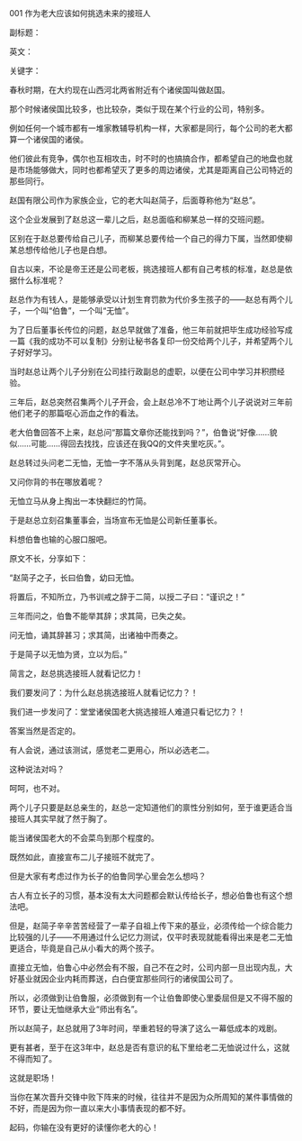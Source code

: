 001 作为老大应该如何挑选未来的接班人

副标题：

英文：

关键字：





春秋时期，在大约现在山西河北两省附近有个诸侯国叫做赵国。

那个时候诸侯国比较多，也比较杂，类似于现在某个行业的公司，特别多。

例如任何一个城市都有一堆家教辅导机构一样，大家都是同行，每个公司的老大都算一个诸侯国的诸侯。

他们彼此有竞争，偶尔也互相攻击，时不时的也搞搞合作，都希望自己的地盘也就是市场能够做大，同时也都希望灭了更多的周边诸侯，尤其是距离自己公司特近的那些同行。



赵国有限公司作为家族企业，它的老大叫赵简子，后面尊称他为“赵总”。

这个企业发展到了赵总这一辈儿之后，赵总面临和柳某总一样的交班问题。

区别在于赵总要传给自己儿子，而柳某总要传给一个自己的得力下属，当然即使柳某总想传给他儿子也是白想。

自古以来，不论是帝王还是公司老板，挑选接班人都有自己考核的标准，赵总是依据什么标准呢？



赵总作为有钱人，是能够承受以计划生育罚款为代价多生孩子的——赵总有两个儿子，一个叫“伯鲁”，一个叫“无恤”。

为了日后董事长传位的问题，赵总早就做了准备，他三年前就把毕生成功经验写成一篇《我的成功不可以复制》分别让秘书各复印一份交给两个儿子，并希望两个儿子好好学习。

当时赵总让两个儿子分别在公司挂行政副总的虚职，以便在公司中学习并积攒经验。

三年后，赵总突然召集两个儿子开会，会上赵总冷不丁地让两个儿子说说对三年前他们老子的那篇呕心沥血之作的看法。

老大伯鲁回答不上来，赵总问“那篇文章你还能找到吗？”，伯鲁说“好像……貌似……可能……得回去找找，应该还在我QQ的文件夹里吃灰。”。

赵总转过头问老二无恤，无恤一字不落从头背到尾，赵总灰常开心。

又问你背的书在哪放着呢？

无恤立马从身上掏出一本快翻烂的竹简。

于是赵总立刻召集董事会，当场宣布无恤是公司新任董事长。

料想伯鲁也输的心服口服吧。



原文不长，分享如下：

“赵简子之子，长曰伯鲁，幼曰无恤。

将置后，不知所立，乃书训戒之辞于二简，以授二子曰：“谨识之！”

三年而问之，伯鲁不能举其辞；求其简，已失之矣。

问无恤，诵其辞甚习；求其简，出诸袖中而奏之。

于是简子以无恤为贤，立以为后。”



简言之，赵总挑选接班人就看记忆力！

我们要发问了：为什么赵总挑选接班人就看记忆力？！

我们进一步发问了：堂堂诸侯国老大挑选接班人难道只看记忆力？！

答案当然是否定的。



有人会说，通过该测试，感觉老二更用心，所以必选老二。

这种说法对吗？

呵呵，也不对。

两个儿子只要是赵总亲生的，赵总一定知道他们的禀性分别如何，至于谁更适合当接班人其实早就了然于胸了。

能当诸侯国老大的不会菜鸟到那个程度的。

既然如此，直接宣布二儿子接班不就完了。

但是大家有考虑过作为长子的伯鲁同学心里会怎么想吗？



古人有立长子的习惯，基本没有太大问题都会默认传给长子，想必伯鲁也有这个想法吧。

但是，赵简子辛辛苦苦经营了一辈子自祖上传下来的基业，必须传给一个综合能力比较强的儿子——不用通过什么记忆力测试，仅平时表现就能看得出来是老二无恤更适合，毕竟是自己从小看大的两个孩子。

直接立无恤，伯鲁心中必然会有不服，自己不在之时，公司内部一旦出现内乱，大好基业就因企业内耗而葬送，白白便宜那些同行的诸侯国公司了。

所以，必须做到让伯鲁服，必须做到有一个让伯鲁即使心里委屈但是又不得不服的环节，要让无恤继承大业“师出有名”。

所以赵简子，赵总就用了3年时间，举重若轻的导演了这么一幕低成本的戏剧。

更有甚者，至于在这3年中，赵总是否有意识的私下里给老二无恤说过什么，这就不得而知了。



这就是职场！

当你在某次晋升交锋中败下阵来的时候，往往并不是因为众所周知的某件事情做的不好，而是因为你一直以来大小事情表现的都不好。

起码，你输在没有更好的读懂你老大的心！